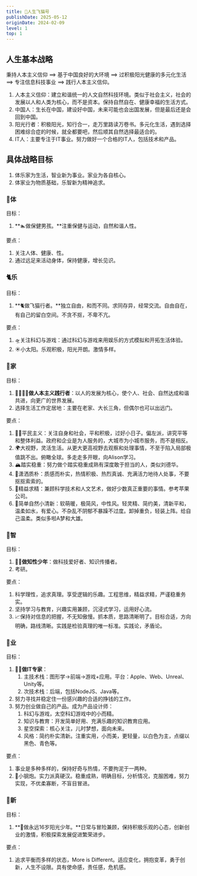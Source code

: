 ```yaml
---
title: 🧚人生飞猫号
publishDate: 2025-05-12
originDate: 2024-02-09
level: 1
top: 1
---
```


## 人生基本战略

秉持人本主义信仰 ==> 基于中国良好的大环境 ==> 过积极阳光健康的多元化生活 ==> 专注信息科技事业 ==> 践行人本主义信仰。

1. 人本主义信仰：建立和谐统一的人文自然科技环境。类似于社会主义，社会的发展以人和人类为核心，而不是资本。保持自然自在、健康幸福的生活方式。
2. 中国人：生长在中国，建设好中国，未来可能也会出国发展，但是最后还是会回到中国。
3. 阳光行者：积极阳光，知行合一，走万里路读万卷书。多元化生活，遇到选择困难综合症的时候，就全都要吧，然后顺其自然选择最适合的。
4. IT人：主要专注于IT事业。努力做好一个合格的IT人，包括技术和产品。

## 具体战略目标

1. 体乐家为生活，智业新为事业。家业为各自核心。
2. 体家业为物质基础，乐智新为精神追求。

### 🐙体

目标：
1. **🏊做保健男孩。**注重保健与运动，自然和谐人性。

要点：
1. 关注人体、健康、性。
2. 通过远足来活动身体，保持健康，增长见识。

### 🐈乐

目标：
1. **🐈做飞猫行者。**独立自由，和而不同。求同存异，经常交流。自由自在，有自己的留白空间。不贪不抠，不卑不亢。

要点：
1. 🛸关注科幻与游戏：通过科幻与游戏来用娱乐的方式模拟和开拓生活体验。
2. ☀️小太阳。乐观积极，阳光开朗。激情多样。

### 🐥家

目标：
1. **👨‍👩‍👧‍👦做人本主义践行者**：以人的发展为核心，使个人、社会、自然达成和谐共进，向更广的世界发展。
2. 选择生活工作定居地：主要在老家、大长三角，但偶尔也可以出远门。

要点：
1. 🧑‍🌾平民主义：关注自身和社会，平和积极，过好小日子。偏左派，讲究平等和整体利益。政府和企业是为人服务的，大城市为小城市服务，而不是相反。
2. 🌍大视野，灵活生活。从更大更高视野去观察和处理事情，不至于陷入局部极值跳不出。俯瞰全球。多走走多开眼，向Alison学习。
3. 🏔踏实稳重：努力做个踏实稳重成熟有深度敢于担当的人，类似刘德华。
4. 🐣潇洒质朴：质感而朴实，热情积极、热烈真诚、充满活力地待人处事，不要抠抠索索的。
5. 🔬精益求精：兼顾科学技术和人文艺术，做好少数真正重要的事情。参考苹果公司。
6. 🧚简单自然小清新：软萌暖，极简风，中性风。轻灵精、简约美，清新平和，温柔如水，有爱心。不杂乱不阴郁不暴躁不过度。卸掉重负，轻装上阵。给自己温柔。类似多啦A梦和大雄。

### 🦜智

目标：
1. **🧑‍🔬做知性少年**：做科技爱好者、知识传播者。
2. 考研。

要点：
1. 科学理性，追求真理。享受逻辑的乐趣。工程思维，精益求精，严谨稳重务实。
2. 坚持学习与教育，兴趣实用兼顾，沉浸式学习，运用好心流。
3. 📈保持对信息的把握，不无知傲慢。抓本质，思路清晰明了。目标合适，方向明确，路线清晰。实践是检验真理的唯一标准。实践论，矛盾论。

### 🐬业

目标：
1. **🧑‍💻做IT专家**：
   1. 主技术栈：图形学->前端->游戏+应用。平台：Apple、Web、Unreal、Unity等。
   2. 次技术栈：后端，包括NodeJS、Java等。
2. 努力寻找并稳定住一份感兴趣的合适的挣钱的工作。
3. 努力创业做自己的产品。成为产品设计师：
    1. 科幻与游戏，太空科幻游戏中的小而精。
    2. 知识与教育：开发简单好用、充满乐趣的知识教育应用。
    3. 星空探索：核心关注，儿时梦想，面向未来。
    4. 风格：简约朴实清新。注重实用，小而美，更轻量，以白色为主，点缀以黑色、青色等。

要点：
1. 事业是多种多样的，保持好奇与热情，不要拘泥于一两种。
2. 🚀小钢炮。实力派真硬汉。稳重成熟，明确目标，分析情况，克服困难，努力实现，不优柔寡断，不盲目冒进。

### 🦄新

目标：
1.  **🤹做永远16岁阳光少年。**日常与冒险兼顾，保持积极乐观的心态，创新创业的激情，积极探索发展促进繁荣进步。

要点：
1. 追求平衡而多样的状态，More is Different。适应变化，拥抱变革，勇于创新，人生不设限。具有使命感，责任感，危机感。

